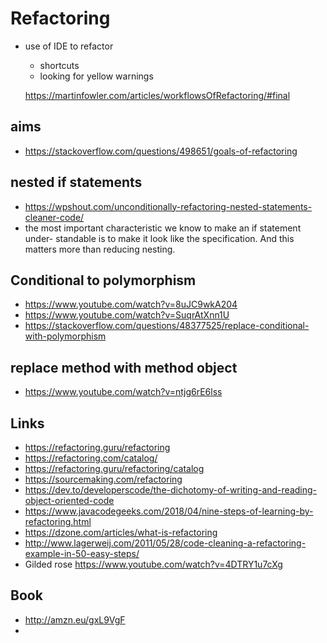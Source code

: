 # Refactoring

- use of IDE to refactor
  - shortcuts
  - looking for yellow warnings

  https://martinfowler.com/articles/workflowsOfRefactoring/#final

## aims

- https://stackoverflow.com/questions/498651/goals-of-refactoring

## nested if statements

- https://wpshout.com/unconditionally-refactoring-nested-statements-cleaner-code/
- the most important characteristic we know to make an if statement under- standable is to make it look like the specification. And this matters more than reducing nesting.

## Conditional to polymorphism
- https://www.youtube.com/watch?v=8uJC9wkA204
- https://www.youtube.com/watch?v=SuqrAtXnn1U
- https://stackoverflow.com/questions/48377525/replace-conditional-with-polymorphism

## replace method with method object

- https://www.youtube.com/watch?v=ntjg6rE6lss

## Links

- https://refactoring.guru/refactoring
- https://refactoring.com/catalog/
- https://refactoring.guru/refactoring/catalog
- https://sourcemaking.com/refactoring
- https://dev.to/developerscode/the-dichotomy-of-writing-and-reading-object-oriented-code
- https://www.javacodegeeks.com/2018/04/nine-steps-of-learning-by-refactoring.html
- https://dzone.com/articles/what-is-refactoring
- http://www.lagerweij.com/2011/05/28/code-cleaning-a-refactoring-example-in-50-easy-steps/
- Gilded rose https://www.youtube.com/watch?v=4DTRY1u7cXg

## Book

- http://amzn.eu/gxL9VgF
-
